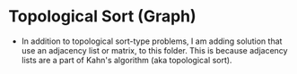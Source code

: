 # Topological Sort (Graph)

- In addition to topological sort-type problems, I am adding solution that use an adjacency list or matrix, to this folder. This is because adjacency lists are a part of Kahn's algorithm (aka topological sort).
